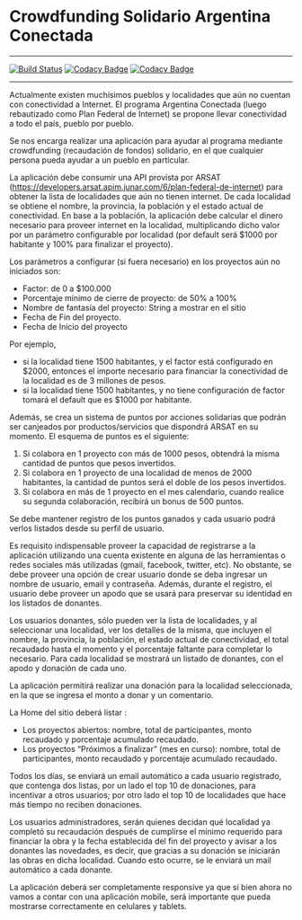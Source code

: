 # Crowdfunding Solidario Argentina Conectada

***

[![Build Status](https://travis-ci.org/dessap-grupoH/crowfundingProject.svg?branch=master)](https://travis-ci.org/dessap-grupoH/crowfundingProject)
[![Codacy Badge](https://api.codacy.com/project/badge/Grade/e311599b2c5b40fab0a4d687c36a7952)](https://app.codacy.com/manual/rodrigoGarciaUnq/grupo-H-022020-DesApp?utm_source=github.com&utm_medium=referral&utm_content=rodrigoGarciaUnq/grupo-H-022020-DesApp&utm_campaign=Badge_Grade_Settings) 
[![Codacy Badge](https://app.codacy.com/project/badge/Coverage/12b32bbb759749598d5dc501d3dd6301)](https://www.codacy.com/gh/dessap-grupoH/crowfundingProject?utm_source=github.com&utm_medium=referral&utm_content=dessap-grupoH/crowfundingProject&utm_campaign=Badge_Coverage)

***

Actualmente existen muchísimos pueblos y localidades que aún no cuentan con conectividad a Internet. El programa Argentina Conectada (luego rebautizado como Plan Federal de Internet) se propone llevar conectividad a todo el país, pueblo por pueblo.

Se nos encarga realizar una aplicación para ayudar al programa mediante crowdfunding (recaudación de fondos) solidario, en el que cualquier persona pueda ayudar a un pueblo en particular.

La aplicación debe consumir una API provista por ARSAT (https://developers.arsat.apim.junar.com/6/plan-federal-de-internet) para obtener la lista de localidades que aún no tienen internet. De cada localidad se obtiene el nombre, la provincia, la población y el estado actual de conectividad. En base a la población, la aplicación debe calcular el dinero necesario para proveer internet en la localidad, multiplicando dicho valor por un parámetro configurable por localidad (por default será $1000 por habitante y 100% para finalizar el proyecto).

Los parámetros a configurar (si fuera necesario) en los proyectos aún no iniciados son:
* Factor: de 0 a $100.000
* Porcentaje mínimo de cierre de proyecto: de 50% a 100%
* Nombre de fantasía del proyecto: String a mostrar en el sitio
* Fecha de Fin del proyecto.
* Fecha de Inicio del proyecto

Por ejemplo, 
* si la localidad tiene 1500 habitantes, y el factor está configurado en $2000, entonces el importe necesario para financiar la conectividad de la localidad es de 3 millones de pesos.
* si la localidad tiene 1500 habitantes, y no tiene configuración de factor tomará el default que es $1000 por habitante.

Además, se crea un sistema de puntos por acciones solidarias que podrán ser canjeados por productos/servicios que dispondrá ARSAT en su momento. El esquema de puntos es el siguiente:
1. Si colabora en 1 proyecto con más de 1000 pesos, obtendrá la misma cantidad de puntos que pesos invertidos.
2. Si colabora en 1 proyecto de una localidad de menos de 2000 habitantes, la cantidad de puntos será el doble de los pesos invertidos.
3. Si colabora en más de 1 proyecto en el mes calendario, cuando realice su segunda colaboración, recibirá un bonus de 500 puntos.

Se debe mantener registro de los puntos ganados y cada usuario podrá verlos listados desde su perfil de usuario.

Es requisito indispensable proveer la capacidad de registrarse a la aplicación utilizando una cuenta existente en alguna de las herramientas o redes sociales más utilizadas (gmail, facebook, twitter, etc). No obstante, se debe proveer una opción de crear usuario donde se deba ingresar un nombre de usuario, email y contraseña. Además, durante el registro, el usuario debe proveer un apodo que se usará para preservar su identidad en los listados de donantes.

Los usuarios donantes, sólo pueden ver la lista de localidades, y al seleccionar una localidad, ver los detalles de la misma, que incluyen el nombre, la provincia, la población, el estado actual de conectividad, el total recaudado hasta el momento y el porcentaje faltante para completar lo necesario. Para cada localidad se mostrará un listado de donantes, con el apodo y donación de cada uno.

La aplicación permitirá realizar una donación para la localidad seleccionada, en la que se ingresa el monto a donar y un comentario.

La Home del sitio deberá listar :
* Los proyectos abiertos: nombre, total de participantes, monto recaudado y porcentaje acumulado recaudado.
* Los proyectos “Próximos a finalizar” (mes en curso):  nombre, total de participantes, monto recaudado y porcentaje acumulado recaudado.

Todos los días, se enviará un email automático a cada usuario registrado, que contenga dos listas, por un lado el top 10 de donaciones, para incentivar a otros usuarios; por otro lado el top 10 de localidades que hace más tiempo no reciben donaciones.

Los usuarios administradores, serán quienes decidan qué localidad ya completó su recaudación después de cumplirse el mínimo requerido para financiar la obra y la fecha establecida del fin del proyecto y avisar a los donantes las novedades, es decir, que gracias a su donación se iniciarán las obras en dicha localidad. Cuando esto ocurre, se le enviará un mail automático a cada donante.

La aplicación deberá ser completamente responsive ya que si bien ahora no vamos a contar con una aplicación mobile, será importante que pueda mostrarse correctamente en celulares y tablets.

